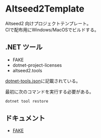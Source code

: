 # Altseed2Template

Altseed2 向けプロジェクトテンプレート。  
CIで配布用にWindows/MacOSでビルドする。

## .NET ツール

- FAKE
- dotnet-project-licenses
- altseed2.tools

[dotnet-tools.json](/.config/dotnet-tools.json)に記載されている。

最初に次のコマンドを実行する必要がある。

```sh
dotnet tool restore
```

## ドキュメント

- [FAKE](/docs/fake.md)
